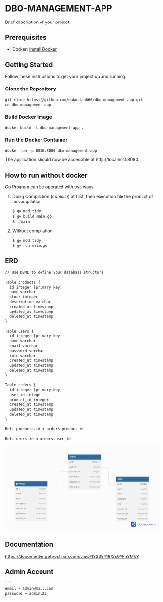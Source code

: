 # DBO-MANAGEMENT-APP

Brief description of your project.

## Prerequisites

- Docker: [Install Docker](https://docs.docker.com/get-docker/)

## Getting Started

Follow these instructions to get your project up and running.

### Clone the Repository

    git clone https://github.com/dakochan666/dbo-management-app.git
    cd dbo-management-app

### Build Docker Image

    docker build -t dbo-management-app .

### Run the Docker Container

    docker run -p 8080:8080 dbo-management-app

The application should now be accessible at http://localhost:8080.

## How to run without docker

Go Program can be operated with two ways

1. Doing Compilation (*compile*) at first, then execution file the product of its compilation.

    ```bash
    $ go mod tidy
    $ go build main.go
    $ ./main
    ```

2. Without compilation

    ```bash
    $ go mod tidy
    $ go run main.go
    ```

## ERD

```dbml
// Use DBML to define your database structure

Table products {
  id integer [primary key]
  name varchar
  stock integer
  description varchar
  created_at timestamp
  updated_at timestamp
  deleted_at timestamp
}

Table users {
  id integer [primary key]
  name varchar
  email varchar
  password varchar
  role varchar
  created_at timestamp
  updated_at timestamp
  deleted_at timestamp
}

Table orders {
  id integer [primary key]
  user_id integer
  product_id integer
  created_at timestamp
  updated_at timestamp
  deleted_at timestamp
}

Ref: products.id < orders.product_id

Ref: users.id < orders.user_id
```

![DB Diagram](/src/erd.png)

## Documentation

https://documenter.getpostman.com/view/13235416/2s9Ykn8MkY

## Admin Account
    ```
    email = admin@mail.com
    password = admin123
    ```

